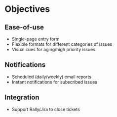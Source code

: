 # Objectives

## Ease-of-use

* Single-page entry form
* Flexible formats for different categories of issues
* Visual cues for aging/high priority issues

## Notifications

* Scheduled (daily/weekly) email reports
* Instant notifications for subscribed issues

## Integration

* Support Rally/Jira to close tickets